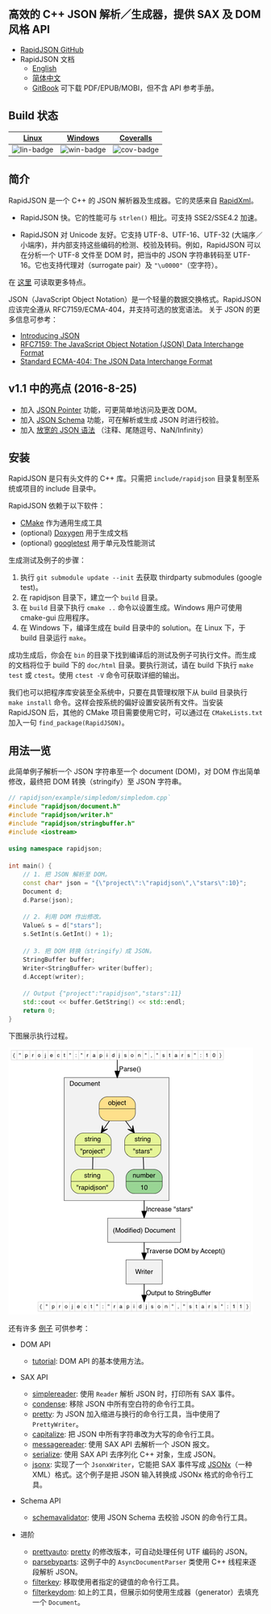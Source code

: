 
## 高效的 C++ JSON 解析／生成器，提供 SAX 及 DOM 风格 API

* [RapidJSON GitHub](https://github.com/Tencent/rapidjson/)
* RapidJSON 文档
  * [English](http://rapidjson.org/)
  * [简体中文](http://rapidjson.org/zh-cn/)
  * [GitBook](https://www.gitbook.com/book/miloyip/rapidjson/details/zh-cn) 可下载 PDF/EPUB/MOBI，但不含 API 参考手册。

## Build 状态

| [Linux][lin-link] | [Windows][win-link] | [Coveralls][cov-link] |
| :---------------: | :-----------------: | :-------------------: |
| ![lin-badge]      | ![win-badge]        | ![cov-badge]          |

[lin-badge]: https://travis-ci.org/Tencent/rapidjson.svg?branch=master "Travis build status"
[lin-link]:  https://travis-ci.org/Tencent/rapidjson "Travis build status"
[win-badge]: https://ci.appveyor.com/api/projects/status/l6qulgqahcayidrf/branch/master?svg=true "AppVeyor build status"
[win-link]:  https://ci.appveyor.com/project/miloyip/rapidjson-0fdqj/branch/master "AppVeyor build status"
[cov-badge]: https://coveralls.io/repos/Tencent/rapidjson/badge.svg?branch=master "Coveralls coverage"
[cov-link]:  https://coveralls.io/r/Tencent/rapidjson?branch=master "Coveralls coverage"

## 简介

RapidJSON 是一个 C++ 的 JSON 解析器及生成器。它的灵感来自 [RapidXml](http://rapidxml.sourceforge.net/)。

* RapidJSON 快。它的性能可与 `strlen()` 相比。可支持 SSE2/SSE4.2 加速。

* RapidJSON 对 Unicode 友好。它支持 UTF-8、UTF-16、UTF-32 (大端序／小端序)，并内部支持这些编码的检测、校验及转码。例如，RapidJSON 可以在分析一个 UTF-8 文件至 DOM 时，把当中的 JSON 字符串转码至 UTF-16。它也支持代理对（surrogate pair）及 `"\u0000"`（空字符）。

在 [这里](doc/features.zh-cn.md) 可读取更多特点。

JSON（JavaScript Object Notation）是一个轻量的数据交换格式。RapidJSON 应该完全遵从 RFC7159/ECMA-404，并支持可选的放宽语法。 关于 JSON 的更多信息可参考：
* [Introducing JSON](http://json.org/)
* [RFC7159: The JavaScript Object Notation (JSON) Data Interchange Format](https://tools.ietf.org/html/rfc7159)
* [Standard ECMA-404: The JSON Data Interchange Format](https://www.ecma-international.org/publications/standards/Ecma-404.htm)

## v1.1 中的亮点 (2016-8-25)

* 加入 [JSON Pointer](doc/pointer.zh-cn.md) 功能，可更简单地访问及更改 DOM。
* 加入 [JSON Schema](doc/schema.zh-cn.md) 功能，可在解析或生成 JSON 时进行校验。
* 加入 [放宽的 JSON 语法](doc/dom.zh-cn.md) （注释、尾随逗号、NaN/Infinity）

## 安装

RapidJSON 是只有头文件的 C++ 库。只需把 `include/rapidjson` 目录复制至系统或项目的 include 目录中。

RapidJSON 依赖于以下软件：
* [CMake](https://cmake.org/) 作为通用生成工具
* (optional) [Doxygen](http://www.doxygen.org) 用于生成文档
* (optional) [googletest](https://github.com/google/googletest) 用于单元及性能测试

生成测试及例子的步骤：

1. 执行 `git submodule update --init` 去获取 thirdparty submodules (google test)。
2. 在 rapidjson 目录下，建立一个 `build` 目录。
3. 在 `build` 目录下执行 `cmake ..` 命令以设置生成。Windows 用户可使用 cmake-gui 应用程序。
4. 在 Windows 下，编译生成在 build 目录中的 solution。在 Linux 下，于 build 目录运行 `make`。

成功生成后，你会在 `bin` 的目录下找到编译后的测试及例子可执行文件。而生成的文档将位于 build 下的 `doc/html` 目录。要执行测试，请在 build 下执行 `make test` 或 `ctest`。使用 `ctest -V` 命令可获取详细的输出。

我们也可以把程序库安装至全系统中，只要在具管理权限下从 build 目录执行 `make install` 命令。这样会按系统的偏好设置安装所有文件。当安装 RapidJSON 后，其他的 CMake 项目需要使用它时，可以通过在 `CMakeLists.txt` 加入一句 `find_package(RapidJSON)`。

## 用法一览

此简单例子解析一个 JSON 字符串至一个 document (DOM)，对 DOM 作出简单修改，最终把 DOM 转换（stringify）至 JSON 字符串。

~~~~~~~~~~cpp
// rapidjson/example/simpledom/simpledom.cpp`
#include "rapidjson/document.h"
#include "rapidjson/writer.h"
#include "rapidjson/stringbuffer.h"
#include <iostream>

using namespace rapidjson;

int main() {
    // 1. 把 JSON 解析至 DOM。
    const char* json = "{\"project\":\"rapidjson\",\"stars\":10}";
    Document d;
    d.Parse(json);

    // 2. 利用 DOM 作出修改。
    Value& s = d["stars"];
    s.SetInt(s.GetInt() + 1);

    // 3. 把 DOM 转换（stringify）成 JSON。
    StringBuffer buffer;
    Writer<StringBuffer> writer(buffer);
    d.Accept(writer);

    // Output {"project":"rapidjson","stars":11}
    std::cout << buffer.GetString() << std::endl;
    return 0;
}
~~~~~~~~~~


下图展示执行过程。

![simpledom](doc/diagram/simpledom.png)

还有许多 [例子](https://github.com/Tencent/rapidjson/tree/master/example) 可供参考：

* DOM API
  * [tutorial](https://github.com/Tencent/rapidjson/blob/master/example/tutorial/tutorial.cpp): DOM API 的基本使用方法。

* SAX API
  * [simplereader](https://github.com/Tencent/rapidjson/blob/master/example/simplereader/simplereader.cpp): 使用 `Reader` 解析 JSON 时，打印所有 SAX 事件。
  * [condense](https://github.com/Tencent/rapidjson/blob/master/example/condense/condense.cpp): 移除 JSON 中所有空白符的命令行工具。
  * [pretty](https://github.com/Tencent/rapidjson/blob/master/example/pretty/pretty.cpp): 为 JSON 加入缩进与换行的命令行工具，当中使用了 `PrettyWriter`。
  * [capitalize](https://github.com/Tencent/rapidjson/blob/master/example/capitalize/capitalize.cpp): 把 JSON 中所有字符串改为大写的命令行工具。
  * [messagereader](https://github.com/Tencent/rapidjson/blob/master/example/messagereader/messagereader.cpp): 使用 SAX API 去解析一个 JSON 报文。
  * [serialize](https://github.com/Tencent/rapidjson/blob/master/example/serialize/serialize.cpp): 使用 SAX API 去序列化 C++ 对象，生成 JSON。
  * [jsonx](https://github.com/Tencent/rapidjson/blob/master/example/jsonx/jsonx.cpp): 实现了一个 `JsonxWriter`，它能把 SAX 事件写成 [JSONx](https://www-01.ibm.com/support/knowledgecenter/SS9H2Y_7.1.0/com.ibm.dp.doc/json_jsonx.html)（一种 XML）格式。这个例子是把 JSON 输入转换成 JSONx 格式的命令行工具。

* Schema API
  * [schemavalidator](https://github.com/Tencent/rapidjson/blob/master/example/schemavalidator/schemavalidator.cpp): 使用 JSON Schema 去校验 JSON 的命令行工具。

* 进阶
  * [prettyauto](https://github.com/Tencent/rapidjson/blob/master/example/prettyauto/prettyauto.cpp): [pretty](https://github.com/Tencent/rapidjson/blob/master/example/pretty/pretty.cpp) 的修改版本，可自动处理任何 UTF 编码的 JSON。
  * [parsebyparts](https://github.com/Tencent/rapidjson/blob/master/example/parsebyparts/parsebyparts.cpp): 这例子中的 `AsyncDocumentParser` 类使用 C++ 线程来逐段解析 JSON。
  * [filterkey](https://github.com/Tencent/rapidjson/blob/master/example/filterkey/filterkey.cpp): 移取使用者指定的键值的命令行工具。
  * [filterkeydom](https://github.com/Tencent/rapidjson/blob/master/example/filterkey/filterkey.cpp): 如上的工具，但展示如何使用生成器（generator）去填充一个 `Document`。
